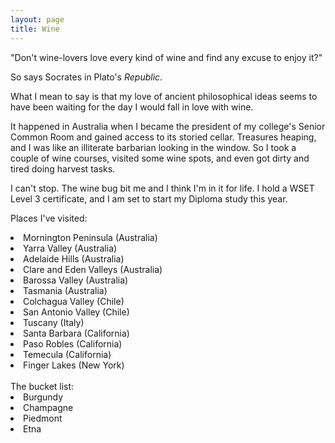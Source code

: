 ```yaml
---
layout: page
title: Wine
---
```


"Don't wine-lovers love every kind of wine and find any excuse to enjoy it?"

So says Socrates in Plato's <i>Republic</i>.

What I mean to say is that my love of ancient philosophical ideas seems to have been waiting for the day I would fall in love with wine.

It happened in Australia when I became the president of my college's Senior Common Room and gained access to its storied cellar. Treasures heaping, and I was like an illiterate barbarian looking in the window. So I took a couple of wine courses, visited some wine spots, and even got dirty and tired doing harvest tasks. 

I can't stop. The wine bug bit me and I think I'm in it for life. I hold a WSET Level 3 certificate, and I am set to start my Diploma study this year.

Places I've visited:

  <li>Mornington Peninsula (Australia)</li> 
  <li>Yarra Valley (Australia) </li>
  <li>Adelaide Hills (Australia) </li>
  <li>Clare and Eden Valleys (Australia)</li>
  <li>Barossa Valley (Australia)</li>
  <li>Tasmania (Australia)</li>
  <li>Colchagua Valley (Chile)</li>
  <li>San Antonio Valley (Chile)</li>
  <li>Tuscany (Italy)</li>
  <li>Santa Barbara (California)</li>
  <li>Paso Robles (California)</li>
  <li>Temecula (California)</li>
  <li>Finger Lakes (New York)</li>

<br>
The bucket list:

  <li>Burgundy</li>
  <li>Champagne</li>
  <li>Piedmont</li>
  <li>Etna</li>
